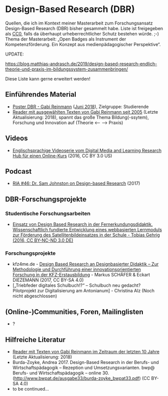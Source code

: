 # Design-Based Research (DBR)
Quellen, die ich im Kontext meiner Masterarbeit zum Forschungsansatz Design-Based Research (DBR) bisher gesammelt habe. Liste ist freigegeben als [CC0](https://creativecommons.org/publicdomain/zero/1.0/deed.de), falls da überhaupt urheberrechtlicher Schutz bestehen würde. ;-) Thema der Masterarbeit: „Open Badges als Instrument der Kompetenzförderung. 
Ein Konzept aus medienpädagogischer Perspektive“. 

UPDATE:

https://blog.matthias-andrasch.de/2019/design-based-research-endlich-theorie-und-praxis-im-bildungssystem-zusammenbringen/

Diese Liste kann gerne erweitert werden!

## Einführendes Material
* [Poster DBR - Gabi Reinmann](https://gabi-reinmann.de/wp-content/uploads/2018/06/DBR-Poster_Entwurf_aktuell.pdf) ([Juni 2018](https://gabi-reinmann.de/?p=6263)), Zielgruppe: Studierende
* [Reader mit ausgewählten Texten von Gabi Reinmann seit 2005](https://gabi-reinmann.de/wp-content/uploads/2018/06/Reader_DBR_Juni2018.pdf) (Letzte Aktualisierung: 2018), spannt das große Thema Bildung(-ssytem), Forschung und Innovation auf (Theorie <-- --> Praxis)

## Videos
* [Englischsprachige Videoserie vom Digital Media and Learning Research Hub für einen Online-Kurs](https://dmlcommons.net/design-research/) (2016, CC BY 3.0 US)

## Podcast
* [RIA #46: Dr. Sam Johnston on Design-based Research](https://ecampus.oregonstate.edu/research/podcast/e46/) (2017)

## DBR-Forschungsprojekte 

### Studentische Forschungsarbeiten
* [Einsatz von Design Based Research in der Fernerkundungsdidaktik. Wissenschaftlich fundierte Entwicklung eines webbasierten Lernmoduls zur Förderung des Satellitenbildeinsatzes in der Schule - Tobias Gehrig (2016, CC BY-NC-ND 3.0 DE)](https://opus.ph-heidelberg.de/frontdoor/index/index/docId/195)

### Forschungsprojekte
* kfz4me.de - [Design Based Research an Designbasierter Didaktik – Zur Methodologie und Durchführung einer innovationsorientierten Forschung in der KFZ-Erstausbildung](https://www.bwpat.de/ausgabe/33/schaefer-diezemann) - Markus SCHÄFER & Eckart DIEZEMANN (2017, CC BY-SA 4.0)
* [„Triebfeder digitales Schulbuch!?“ – Schulbuch neu gedacht? Pilotprojekt zur Digitalisierung am Antonianum] - Christina Alz (Noch nicht abgeschlossen)

## (Online-)Communities, Foren, Mailinglisten

* ?

## Hilfreiche Literatur

* [Reader mit Texten von Gabi Reinmann im Zeitraum der letzten 10 Jahre](https://gabi-reinmann.de/wp-content/uploads/2018/06/Reader_DBR_Juni2018.pdf) (Letzte Aktualisierung: 2018)
* Burda-Zoyke, Andrea 2017. Design-Based Research in der Berufs- und Wirtschaftspädagogik – Rezeption und Umsetzungsvarianten. bwp@ Berufs- und Wirtschaftspädagogik – online 30. (http://www.bwpat.de/ausgabe33/burda-zoyke_bwpat33.pdf) (CC BY-SA 4.0)
* to be continued...


